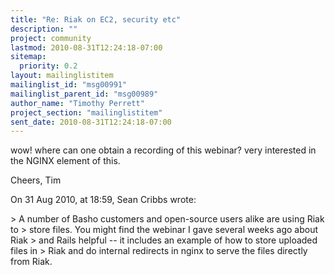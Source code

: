 ```yaml
---
title: "Re: Riak on EC2, security etc"
description: ""
project: community
lastmod: 2010-08-31T12:24:18-07:00
sitemap:
  priority: 0.2
layout: mailinglistitem
mailinglist_id: "msg00991"
mailinglist_parent_id: "msg00989"
author_name: "Timothy Perrett"
project_section: "mailinglistitem"
sent_date: 2010-08-31T12:24:18-07:00
---
```



wow! where can one obtain a recording of this webinar? very interested in the 
NGINX element of this.

Cheers, Tim

On 31 Aug 2010, at 18:59, Sean Cribbs wrote:

&gt; A number of Basho customers and open-source users alike are using Riak to 
&gt; store files. You might find the webinar I gave several weeks ago about Riak 
&gt; and Rails helpful -- it includes an example of how to store uploaded files in 
&gt; Riak and do internal redirects in nginx to serve the files directly from Riak.

